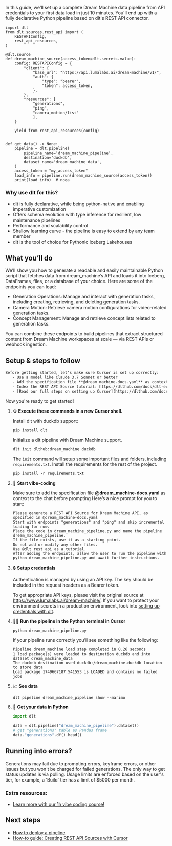 In this guide, we'll set up a complete Dream Machine data pipeline from API credentials to your first data load in just 10 minutes. You'll end up with a fully declarative Python pipeline based on dlt's REST API connector.

```python-outcome
import dlt
from dlt.sources.rest_api import (
    RESTAPIConfig,
    rest_api_resources,
)

@dlt.source
def dream_machine_source(access_token=dlt.secrets.value):
    config: RESTAPIConfig = {
        "client": {
            "base_url": "https://api.lumalabs.ai/dream-machine/v1/",
            "auth": {
                "type": "bearer",
                "token": access_token,
            },
        },
        "resources": [
            "generations",
            "ping",
            "camera_motion/list"
            ],
    }

    yield from rest_api_resources(config)


def get_data() -> None:
    pipeline = dlt.pipeline(
        pipeline_name='dream_machine_pipeline',
        destination='duckdb',
        dataset_name='dream_machine_data', 
    )
    access_token = "my_access_token"
    load_info = pipeline.run(dream_machine_source(access_token))
    print(load_info)  # noqa
```

### Why use dlt for this?

- dlt is fully declarative, while being python-native and enabling imperative customization
- Offers schema evolution with type inference for resilient, low maintenance pipelines
- Performance and scalability control
- Shallow learning curve - the pipeline is easy to extend by any team member
- dlt is the tool of choice for Pythonic Iceberg Lakehouses

## What you’ll do

We’ll show you how to generate a readable and easily maintainable Python script that fetches data from dream_machine’s API and loads it into Iceberg, DataFrames, files, or a database of your choice. Here are some of the endpoints you can load:

- Generation Operations: Manage and interact with generation tasks, including creating, retrieving, and deleting generation tasks.
- Camera Motion: Retrieve camera motion configurations for video-related generation tasks.
- Concept Management: Manage and retrieve concept lists related to generation tasks.

You can combine these endpoints to build pipelines that extract structured content from Dream Machine workspaces at scale — via REST APIs or webhook ingestion.

## Setup & steps to follow

```default
Before getting started, let's make sure Cursor is set up correctly:
   - Use a model like Claude 3.7 Sonnet or better
   - Add the specification file **@dream_machine-docs.yaml** as context
   - Index the REST API Source tutorial: https://dlthub.com/docs/dlt-ecosystem/verified-sources/rest_api/ and add it to context as **@dlt rest api**
   - [Read our full steps on setting up Cursor](https://dlthub.com/docs/dlt-ecosystem/llm-tooling/cursor-restapi#23-configuring-cursor-with-documentation)
```

Now you're ready to get started! 

1. ⚙️ **Execute these commands in a new Cursor shell.**
    
    Install dlt with duckdb support:
    ```shell
    pip install dlt
    ```

    Initialize a dlt pipeline with Dream Machine support.
    ```shell
    dlt init dlthub:dream_machine duckdb
    ```

    The `init` command will setup some important files and folders, including `requirements.txt`. Install the requirements for the rest of the project.
    ```shell
    pip install -r requirements.txt
    ```
    
2. 🤠 **Start vibe-coding**
    
    Make sure to add the specification file **@dream_machine-docs.yaml** as context to the chat before prompting
    Here’s a nice prompt for you to start: 
    
    ```prompt
    Please generate a REST API Source for Dream Machine API, as specified in @dream_machine-docs.yaml 
    Start with endpoints "generations" and "ping" and skip incremental loading for now. 
    Place the code in dream_machine_pipeline.py and name the pipeline dream_machine_pipeline. 
    If the file exists, use it as a starting point. 
    Do not add or modify any other files. 
    Use @dlt rest api as a tutorial. 
    After adding the endpoints, allow the user to run the pipeline with python dream_machine_pipeline.py and await further instructions.
    ```

    
3. 🔒 **Setup credentials** 
    
    Authentication is managed by using an API key. The key should be included in the request headers as a Bearer token.
    
    To get appropriate API keys, please visit the original source at https://www.lumalabs.ai/dream-machine/.
    If you want to protect your environment secrets in a production environment, look into [setting up credentials with dlt](https://dlthub.com/docs/walkthroughs/add_credentials).
    
4. 🏃‍♀️ **Run the pipeline in the Python terminal in Cursor**
    
    ```shell
    python dream_machine_pipeline.py
    ```
    
    If your pipeline runs correctly you’ll see something like the following:
    
    ```shell
    Pipeline dream_machine load step completed in 0.26 seconds
    1 load package(s) were loaded to destination duckdb and into dataset dream_machine_data
    The duckdb destination used duckdb:/dream_machine.duckdb location to store data
    Load package 1749667187.541553 is LOADED and contains no failed jobs
    ```
    
5. 📈 **See data**
    
    ```shell
    dlt pipeline dream_machine_pipeline show --marimo
    ```
    
6. 🐍 **Get your data in Python**
    
    ```python
    import dlt

   data = dlt.pipeline("dream_machine_pipeline").dataset()
   # get "generations" table as Pandas frame
   data."generations".df().head()
    ```

## Running into errors?

Generations may fail due to prompting errors, keyframe errors, or other issues but you won't be charged for failed generations. The only way to get status updates is via polling. Usage limits are enforced based on the user's tier, for example, a 'Build' tier has a limit of $5000 per month.

### Extra resources:

- [Learn more with our 1h vibe coding course!](https://www.youtube.com/watch?v=GGid70rnJuM)

## Next steps

- [How to deploy a pipeline](https://dlthub.com/docs/walkthroughs/deploy-a-pipeline)
- [How-to guide: Creating REST API Sources with Cursor](https://dlthub.com/docs/dlt-ecosystem/llm-tooling/cursor-restapi)